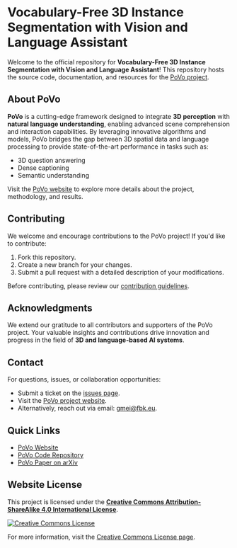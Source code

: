# Vocabulary-Free 3D Instance Segmentation with Vision and Language Assistant

Welcome to the official repository for **Vocabulary-Free 3D Instance Segmentation with Vision and Language Assistant**! This repository hosts the source code, documentation, and resources for the [PoVo project](https://gfmei.github.io/PoVo/).

## About PoVo
**PoVo** is a cutting-edge framework designed to integrate **3D perception** with **natural language understanding**, enabling advanced scene comprehension and interaction capabilities. By leveraging innovative algorithms and models, PoVo bridges the gap between 3D spatial data and language processing to provide state-of-the-art performance in tasks such as:
- 3D question answering
- Dense captioning
- Semantic understanding

Visit the [PoVo website](https://gfmei.github.io/PoVo) to explore more details about the project, methodology, and results.


## Contributing
We welcome and encourage contributions to the PoVo project! If you'd like to contribute:
1. Fork this repository.
2. Create a new branch for your changes.
3. Submit a pull request with a detailed description of your modifications.

Before contributing, please review our [contribution guidelines](https://github.com/gfmei/PoVo/blob/main/CONTRIBUTING.md).

## Acknowledgments
We extend our gratitude to all contributors and supporters of the PoVo project. Your valuable insights and contributions drive innovation and progress in the field of **3D and language-based AI systems**.

## Contact
For questions, issues, or collaboration opportunities:
- Submit a ticket on the [issues page](https://github.com/gfmei/PoVo/issues).
- Visit the [PoVo project website](https://gfmei.github.io/PoVo/).
- Alternatively, reach out via email: [gmei@fbk.eu](mailto:gmei@fbk.eu).

## Quick Links
- [PoVo Website](https://gfmei.github.io/PoVo/)
- [PoVo Code Repository](https://github.com/gfmei/PoVo)
- [PoVo Paper on arXiv](https://www.arxiv.org/pdf/2408.10652)


## Website License

This project is licensed under the **[Creative Commons Attribution-ShareAlike 4.0 International License](http://creativecommons.org/licenses/by-sa/4.0/)**.

[![Creative Commons License](https://i.creativecommons.org/l/by-sa/4.0/88x31.png)](http://creativecommons.org/licenses/by-sa/4.0/)

For more information, visit the [Creative Commons License page](http://creativecommons.org/licenses/by-sa/4.0/).

